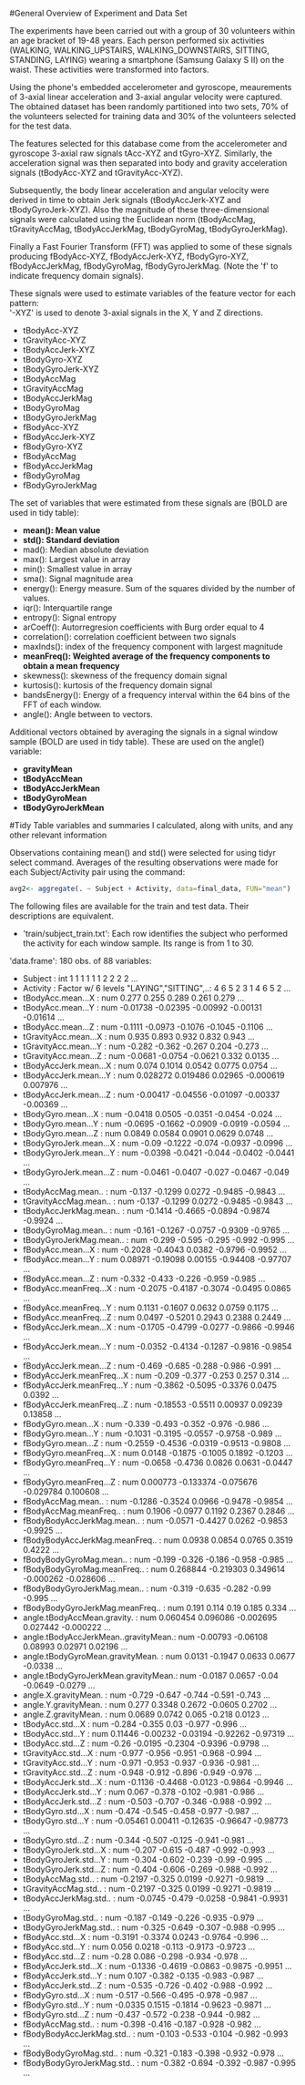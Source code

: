 #General Overview of Experiment and Data Set

The experiments have been carried out with a group of 30 volunteers within an age bracket of 19-48 years. Each person performed six activities (WALKING, WALKING_UPSTAIRS, WALKING_DOWNSTAIRS, SITTING, STANDING, LAYING) wearing a smartphone (Samsung Galaxy S II) on the waist. These activities were transformed into factors. 

Using the phone's embedded accelerometer and gyroscope, meaurements of 3-axial linear acceleration and 3-axial angular velocity were captured. The obtained dataset has been randomly partitioned into two sets, 70% of the volunteers selected for training data and 30% of the volunteers selected for the test data. 

The features selected for this database come from the accelerometer and gyroscope 3-axial raw signals tAcc-XYZ and tGyro-XYZ. Similarly, the acceleration signal was then separated into body and gravity acceleration signals (tBodyAcc-XYZ and tGravityAcc-XYZ).

Subsequently, the body linear acceleration and angular velocity were derived in time to obtain Jerk signals (tBodyAccJerk-XYZ and tBodyGyroJerk-XYZ). Also the magnitude of these three-dimensional signals were calculated using the Euclidean norm (tBodyAccMag, tGravityAccMag, tBodyAccJerkMag, tBodyGyroMag, tBodyGyroJerkMag). 

Finally a Fast Fourier Transform (FFT) was applied to some of these signals producing fBodyAcc-XYZ, fBodyAccJerk-XYZ, fBodyGyro-XYZ, fBodyAccJerkMag, fBodyGyroMag, fBodyGyroJerkMag. (Note the 'f' to indicate frequency domain signals). 

These signals were used to estimate variables of the feature vector for each pattern:  
'-XYZ' is used to denote 3-axial signals in the X, Y and Z directions.

- tBodyAcc-XYZ
- tGravityAcc-XYZ
- tBodyAccJerk-XYZ
- tBodyGyro-XYZ
- tBodyGyroJerk-XYZ
- tBodyAccMag
- tGravityAccMag
- tBodyAccJerkMag
- tBodyGyroMag
- tBodyGyroJerkMag
- fBodyAcc-XYZ
- fBodyAccJerk-XYZ
- fBodyGyro-XYZ
- fBodyAccMag
- fBodyAccJerkMag
- fBodyGyroMag
- fBodyGyroJerkMag

The set of variables that were estimated from these signals are (BOLD are used in tidy table): 

- **mean(): Mean value**
- **std(): Standard deviation**
- mad(): Median absolute deviation 
- max(): Largest value in array
- min(): Smallest value in array
- sma(): Signal magnitude area
- energy(): Energy measure. Sum of the squares divided by the number of values. 
- iqr(): Interquartile range 
- entropy(): Signal entropy
- arCoeff(): Autorregresion coefficients with Burg order equal to 4
- correlation(): correlation coefficient between two signals
- maxInds(): index of the frequency component with largest magnitude
- **meanFreq(): Weighted average of the frequency components to obtain a mean frequency**
- skewness(): skewness of the frequency domain signal 
- kurtosis(): kurtosis of the frequency domain signal 
- bandsEnergy(): Energy of a frequency interval within the 64 bins of the FFT of each window.
- angle(): Angle between to vectors.

Additional vectors obtained by averaging the signals in a signal window sample (BOLD are used in tidy table). These are used on the angle() variable:

- **gravityMean**
- **tBodyAccMean**
- **tBodyAccJerkMean**
- **tBodyGyroMean**
- **tBodyGyroJerkMean**

#Tidy Table variables and summaries I calculated, along with units, and any other relevant information

Observations containing mean() and std() were selected for using tidyr select command. Averages of the resulting observations were made for each Subject/Activity pair using the command:

```R
avg2<- aggregate(. ~ Subject + Activity, data=final_data, FUN="mean")
```
The following files are available for the train and test data. Their descriptions are equivalent. 

- 'train/subject_train.txt': Each row identifies the subject who performed the activity for each window sample. Its range is from 1 to 30. 

'data.frame':  180 obs. of  88 variables:
- Subject                             : int  1 1 1 1 1 1 2 2 2 2 ...
- Activity                            : Factor w/ 6 levels "LAYING","SITTING",..: 4 6 5 2 3 1 4 6 5 2 ...
- tBodyAcc.mean...X                   : num  0.277 0.255 0.289 0.261 0.279 ...
- tBodyAcc.mean...Y                   : num  -0.01738 -0.02395 -0.00992 -0.00131 -0.01614 ...
- tBodyAcc.mean...Z                   : num  -0.1111 -0.0973 -0.1076 -0.1045 -0.1106 ...
- tGravityAcc.mean...X                : num  0.935 0.893 0.932 0.832 0.943 ...
- tGravityAcc.mean...Y                : num  -0.282 -0.362 -0.267 0.204 -0.273 ...
- tGravityAcc.mean...Z                : num  -0.0681 -0.0754 -0.0621 0.332 0.0135 ...
- tBodyAccJerk.mean...X               : num  0.074 0.1014 0.0542 0.0775 0.0754 ...
- tBodyAccJerk.mean...Y               : num  0.028272 0.019486 0.02965 -0.000619 0.007976 ...
- tBodyAccJerk.mean...Z               : num  -0.00417 -0.04556 -0.01097 -0.00337 -0.00369 ...
- tBodyGyro.mean...X                  : num  -0.0418 0.0505 -0.0351 -0.0454 -0.024 ...
- tBodyGyro.mean...Y                  : num  -0.0695 -0.1662 -0.0909 -0.0919 -0.0594 ...
- tBodyGyro.mean...Z                  : num  0.0849 0.0584 0.0901 0.0629 0.0748 ...
- tBodyGyroJerk.mean...X              : num  -0.09 -0.1222 -0.074 -0.0937 -0.0996 ...
- tBodyGyroJerk.mean...Y              : num  -0.0398 -0.0421 -0.044 -0.0402 -0.0441 ...
- tBodyGyroJerk.mean...Z              : num  -0.0461 -0.0407 -0.027 -0.0467 -0.049 ...
- tBodyAccMag.mean..                  : num  -0.137 -0.1299 0.0272 -0.9485 -0.9843 ...
- tGravityAccMag.mean..               : num  -0.137 -0.1299 0.0272 -0.9485 -0.9843 ...
- tBodyAccJerkMag.mean..              : num  -0.1414 -0.4665 -0.0894 -0.9874 -0.9924 ...
- tBodyGyroMag.mean..                 : num  -0.161 -0.1267 -0.0757 -0.9309 -0.9765 ...
- tBodyGyroJerkMag.mean..             : num  -0.299 -0.595 -0.295 -0.992 -0.995 ...
- fBodyAcc.mean...X                   : num  -0.2028 -0.4043 0.0382 -0.9796 -0.9952 ...
- fBodyAcc.mean...Y                   : num  0.08971 -0.19098 0.00155 -0.94408 -0.97707 ...
- fBodyAcc.mean...Z                   : num  -0.332 -0.433 -0.226 -0.959 -0.985 ...
- fBodyAcc.meanFreq...X               : num  -0.2075 -0.4187 -0.3074 -0.0495 0.0865 ...
- fBodyAcc.meanFreq...Y               : num  0.1131 -0.1607 0.0632 0.0759 0.1175 ...
- fBodyAcc.meanFreq...Z               : num  0.0497 -0.5201 0.2943 0.2388 0.2449 ...
- fBodyAccJerk.mean...X               : num  -0.1705 -0.4799 -0.0277 -0.9866 -0.9946 ...
- fBodyAccJerk.mean...Y               : num  -0.0352 -0.4134 -0.1287 -0.9816 -0.9854 ...
- fBodyAccJerk.mean...Z               : num  -0.469 -0.685 -0.288 -0.986 -0.991 ...
- fBodyAccJerk.meanFreq...X           : num  -0.209 -0.377 -0.253 0.257 0.314 ...
- fBodyAccJerk.meanFreq...Y           : num  -0.3862 -0.5095 -0.3376 0.0475 0.0392 ...
- fBodyAccJerk.meanFreq...Z           : num  -0.18553 -0.5511 0.00937 0.09239 0.13858 ...
- fBodyGyro.mean...X                  : num  -0.339 -0.493 -0.352 -0.976 -0.986 ...
- fBodyGyro.mean...Y                  : num  -0.1031 -0.3195 -0.0557 -0.9758 -0.989 ...
- fBodyGyro.mean...Z                  : num  -0.2559 -0.4536 -0.0319 -0.9513 -0.9808 ...
- fBodyGyro.meanFreq...X              : num  0.0148 -0.1875 -0.1005 0.1892 -0.1203 ...
- fBodyGyro.meanFreq...Y              : num  -0.0658 -0.4736 0.0826 0.0631 -0.0447 ...
- fBodyGyro.meanFreq...Z              : num  0.000773 -0.133374 -0.075676 -0.029784 0.100608 ...
- fBodyAccMag.mean..                  : num  -0.1286 -0.3524 0.0966 -0.9478 -0.9854 ...
- fBodyAccMag.meanFreq..              : num  0.1906 -0.0977 0.1192 0.2367 0.2846 ...
- fBodyBodyAccJerkMag.mean..          : num  -0.0571 -0.4427 0.0262 -0.9853 -0.9925 ...
- fBodyBodyAccJerkMag.meanFreq..      : num  0.0938 0.0854 0.0765 0.3519 0.4222 ...
- fBodyBodyGyroMag.mean..             : num  -0.199 -0.326 -0.186 -0.958 -0.985 ...
- fBodyBodyGyroMag.meanFreq..         : num  0.268844 -0.219303 0.349614 -0.000262 -0.028606 ...
- fBodyBodyGyroJerkMag.mean..         : num  -0.319 -0.635 -0.282 -0.99 -0.995 ...
- fBodyBodyGyroJerkMag.meanFreq..     : num  0.191 0.114 0.19 0.185 0.334 ...
- angle.tBodyAccMean.gravity.         : num  0.060454 0.096086 -0.002695 0.027442 -0.000222 ...
- angle.tBodyAccJerkMean..gravityMean.: num  -0.00793 -0.06108 0.08993 0.02971 0.02196 ...
- angle.tBodyGyroMean.gravityMean.    : num  0.0131 -0.1947 0.0633 0.0677 -0.0338 ...
- angle.tBodyGyroJerkMean.gravityMean.: num  -0.0187 0.0657 -0.04 -0.0649 -0.0279 ...
- angle.X.gravityMean.                : num  -0.729 -0.647 -0.744 -0.591 -0.743 ...
- angle.Y.gravityMean.                : num  0.277 0.3348 0.2672 -0.0605 0.2702 ...
- angle.Z.gravityMean.                : num  0.0689 0.0742 0.065 -0.218 0.0123 ...
- tBodyAcc.std...X                    : num  -0.284 -0.355 0.03 -0.977 -0.996 ...
- tBodyAcc.std...Y                    : num  0.11446 -0.00232 -0.03194 -0.92262 -0.97319 ...
- tBodyAcc.std...Z                    : num  -0.26 -0.0195 -0.2304 -0.9396 -0.9798 ...
- tGravityAcc.std...X                 : num  -0.977 -0.956 -0.951 -0.968 -0.994 ...
- tGravityAcc.std...Y                 : num  -0.971 -0.953 -0.937 -0.936 -0.981 ...
- tGravityAcc.std...Z                 : num  -0.948 -0.912 -0.896 -0.949 -0.976 ...
- tBodyAccJerk.std...X                : num  -0.1136 -0.4468 -0.0123 -0.9864 -0.9946 ...
- tBodyAccJerk.std...Y                : num  0.067 -0.378 -0.102 -0.981 -0.986 ...
- tBodyAccJerk.std...Z                : num  -0.503 -0.707 -0.346 -0.988 -0.992 ...
- tBodyGyro.std...X                   : num  -0.474 -0.545 -0.458 -0.977 -0.987 ...
- tBodyGyro.std...Y                   : num  -0.05461 0.00411 -0.12635 -0.96647 -0.98773 ...
- tBodyGyro.std...Z                   : num  -0.344 -0.507 -0.125 -0.941 -0.981 ...
- tBodyGyroJerk.std...X               : num  -0.207 -0.615 -0.487 -0.992 -0.993 ...
- tBodyGyroJerk.std...Y               : num  -0.304 -0.602 -0.239 -0.99 -0.995 ...
- tBodyGyroJerk.std...Z               : num  -0.404 -0.606 -0.269 -0.988 -0.992 ...
- tBodyAccMag.std..                   : num  -0.2197 -0.325 0.0199 -0.9271 -0.9819 ...
- tGravityAccMag.std..                : num  -0.2197 -0.325 0.0199 -0.9271 -0.9819 ...
- tBodyAccJerkMag.std..               : num  -0.0745 -0.479 -0.0258 -0.9841 -0.9931 ...
- tBodyGyroMag.std..                  : num  -0.187 -0.149 -0.226 -0.935 -0.979 ...
- tBodyGyroJerkMag.std..              : num  -0.325 -0.649 -0.307 -0.988 -0.995 ...
- fBodyAcc.std...X                    : num  -0.3191 -0.3374 0.0243 -0.9764 -0.996 ...
- fBodyAcc.std...Y                    : num  0.056 0.0218 -0.113 -0.9173 -0.9723 ...
- fBodyAcc.std...Z                    : num  -0.28 0.086 -0.298 -0.934 -0.978 ...
- fBodyAccJerk.std...X                : num  -0.1336 -0.4619 -0.0863 -0.9875 -0.9951 ...
- fBodyAccJerk.std...Y                : num  0.107 -0.382 -0.135 -0.983 -0.987 ...
- fBodyAccJerk.std...Z                : num  -0.535 -0.726 -0.402 -0.988 -0.992 ...
- fBodyGyro.std...X                   : num  -0.517 -0.566 -0.495 -0.978 -0.987 ...
- fBodyGyro.std...Y                   : num  -0.0335 0.1515 -0.1814 -0.9623 -0.9871 ...
- fBodyGyro.std...Z                   : num  -0.437 -0.572 -0.238 -0.944 -0.982 ...
- fBodyAccMag.std..                   : num  -0.398 -0.416 -0.187 -0.928 -0.982 ...
- fBodyBodyAccJerkMag.std..           : num  -0.103 -0.533 -0.104 -0.982 -0.993 ...
- fBodyBodyGyroMag.std..              : num  -0.321 -0.183 -0.398 -0.932 -0.978 ...
- fBodyBodyGyroJerkMag.std..          : num  -0.382 -0.694 -0.392 -0.987 -0.995 ...
 
